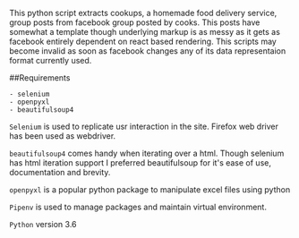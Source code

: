 This python script extracts cookups,  a homemade food delivery service, group posts from facebook group posted by cooks.
This posts have somewhat a template though underlying markup is as messy as it gets as facebook entirely dependent on react based rendering.
This scripts may become invalid as soon as facebook changes any of its data representaion format currently used.

##Requirements

    - selenium
    - openpyxl
    - beautifulsoup4

`Selenium` is used to replicate usr interaction in the site. Firefox web driver has been used as webdriver.

`beautifulsoup4` comes handy when iterating over a html. Though selenium has html iteration support I preferred beautifulsoup for it's ease of use, documentation and
brevity. 

`openpyxl` is a popular python package to manipulate excel files using  python


`Pipenv` is used to manage packages and maintain virtual environment.

`Python` version 3.6
